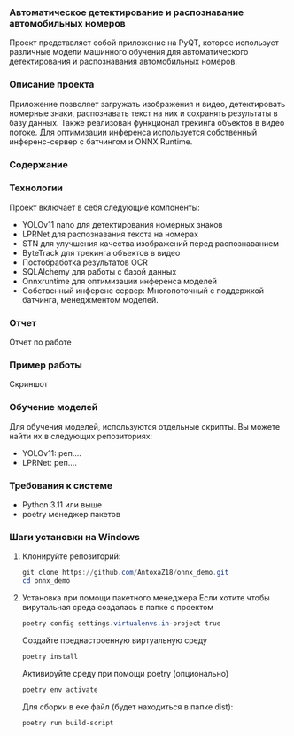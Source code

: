 ### Автоматическое детектирование и распознавание автомобильных номеров

Проект представляет собой приложение на PyQT, которое использует различные модели машинного обучения для автоматического детектирования и распознавания автомобильных номеров.


### Описание проекта
Приложение позволяет загружать изображения и видео, детектировать номерные знаки, распознавать текст на них и сохранять результаты в базу данных.
Также реализован функционал трекинга объектов в видео потоке. Для оптимизации инференса используется собственный инференс-сервер с батчингом и ONNX Runtime.


### Содержание

### Технологии
Проект включает в себя следующие компоненты:
- YOLOv11 nano для детектирования номерных знаков
- LPRNet для распознавания текста на номерах
- STN для улучшения качества изображений перед распознаванием
- ByteTrack для трекинга объектов в видео
- Постобработка результатов OCR
- SQLAlchemy для работы с базой данных
- Onnxruntime для оптимизации инференса моделей
- Собственный инференс сервер: Многопоточный с поддержкой батчинга, менеджментом моделей.

### Отчет 
Отчет по работе 

### Пример работы
Скриншот

### Обучение моделей
Для обучения моделей, используются отдельные скрипты. Вы можете найти их в следующих репозиториях:
- YOLOv11: реп....
- LPRNet: реп....

### Требования к системе
- Python 3.11 или выше
- poetry менеджер пакетов
  
### Шаги установки на Windows
1. Клонируйте репозиторий:
   ```Powershell
   git clone https://github.com/AntoxaZ18/onnx_demo.git
   cd onnx_demo
   ```
2. Установка при помощи пакетного менеджера
   Если хотите чтобы вирутальная среда создалась в папке с проектом
   ```Powershell
   poetry config settings.virtualenvs.in-project true
   ```
   Создайте преднастроенную виртуальную среду
   ```Powershell
   poetry install
   ```
   Активируйте среду при помощи poetry (опционально)
   ```Powershell
   poetry env activate
   ```
   Для сборки в exe файл (будет находиться в папке dist):
   ```Powershell
   poetry run build-script 
   ```


   
